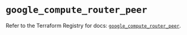 # `google_compute_router_peer`

Refer to the Terraform Registry for docs: [`google_compute_router_peer`](https://registry.terraform.io/providers/hashicorp/google-beta/6.39.0/docs/resources/google_compute_router_peer).
